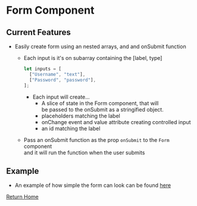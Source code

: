 # Form Component

## Current Features

- Easily create form using an nested arrays, and and onSubmit function

  - Each input is it's on subarray containing the [label, type]

    ```js
    let inputs = [
      ["Username", "text"],
      ["Password", "password"],
    ];
    ```

    - Each input will create...
      - A slice of state in the Form component, that will\
        be passed to the onSubmit as a stringified object.
      - placeholders matching the label
      - onChange event and value attribute creating controlled input
      - an id matching the label

  - Pass an onSubmit function as the prop `onSubmit` to the `Form` component\
    and it will run the function when the user submits

## Example

- An example of how simple the form can look can be found [here](../../Pages/FormExample/Login/Login.js)

[Return Home](../../../)
